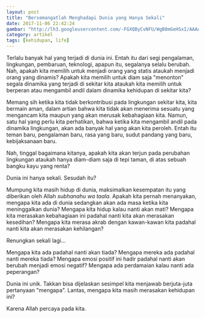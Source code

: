 ```yaml
---
layout: post
title: "Bersemangatlah Menghadapi Dunia yang Hanya Sekali"
date: 2017-11-06 22:42:24
gambar: "http://lh3.googleusercontent.com/-FGXQByCvNFU/WgB0mGeHSxI/AAAAAAAACp4/kFFYLc0Jr0Endh3pooq7jNlR0uX3SG5cgCLcBGAs/s900/%25D9%2583%25D9%258A%25D9%2581_%25D8%25AA%25D9%2583%25D9%2588%25D9%2586_%25D8%25A7%25D9%2586%25D8%25B3%25D8%25A7%25D9%2586_%25D9%2585%25D8%25AA%25D9%2581%25D8%25A7%25D8%25A6%25D9%2584.jpg"
category: artikel
tags: [kehidupan, life]
---
```


Terlalu banyak hal yang terjadi di dunia ini. Entah itu dari segi pengalaman, lingkungan, pembaruan, teknologi, apapun itu, segalanya selalu berubah. Nah, apakah kita memilih untuk menjadi orang yang statis ataukah menjadi orang yang dinamis? Apakah kita memilih untuk diam saja "menonton" segala dinamika yang terjadi di sekitar kita ataukah kita memilih untuk berperan atau mengambil andil dalam dinamika kehidupan di sekitar kita?

Memang sih ketika kita tidak berkontribusi pada lingkungan sekitar kita, kita bermain aman, dalam artian bahwa kita tidak akan menerima sesuatu yang mengancam kita maupun yang akan merusak kebahagiaan kita. Namun, satu hal yang perlu kita perhatikan, bahwa ketika kita mengambil andil pada dinamika lingkungan, akan ada banyak hal yang akan kita peroleh. Entah itu teman baru, pengalaman baru, rasa yang baru, sudut pandang yang baru, kebijaksanaan baru.

Nah, tinggal bagaimana kitanya, apakah kita akan terjun pada perubahan lingkungan ataukah hanya diam-diam saja di tepi taman, di atas sebuah bangku kayu yang renta?

Dunia ini hanya sekali. Sesudah itu?

Mumpung kita masih hidup di dunia, maksimalkan kesempatan itu yang diberikan oleh Allah _subhanahu wa taala_. Apakah kita pernah menanyakan, mengapa kita ada di dunia sedangkan akan ada masa ketika kita meninggalkan dunia? Mengapa kita hidup kalau nanti akan mati? Mengapa kita merasakan kebahagiaan ini padahal nanti kita akan merasakan kesedihan? Mengapa kita merasa akrab dengan kawan-kawan kita padahal nanti kita akan merasakan kehilangan?

Renungkan sekali lagi...

Mengapa kita ada padahal nanti akan tiada? Mengapa mereka ada padahal nanti mereka tiada? Mengapa emosi positif ini hadir padahal nanti akan berubah menjadi emosi negatif? Mengapa ada perdamaian kalau nanti ada peperangan?

Dunia ini unik. Takkan bisa dijelaskan sesimpel kita menjawab berjuta-juta pertanyaan "mengapa". Lantas, mengapa kita masih merasakan kehidupan ini?

Karena Allah percaya pada kita.